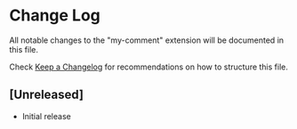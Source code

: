 # Change Log

All notable changes to the "my-comment" extension will be documented in this file.

Check [Keep a Changelog](http://keepachangelog.com/) for recommendations on how to structure this file.

## [Unreleased]

- Initial release